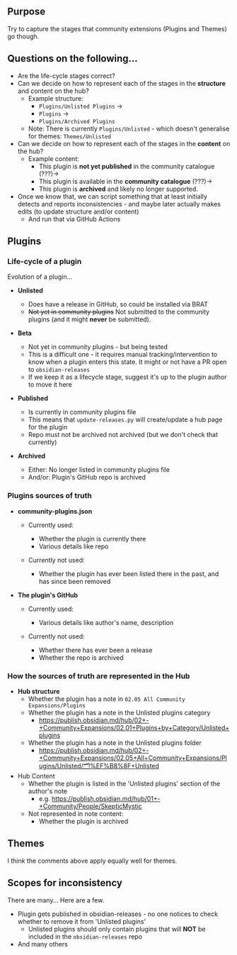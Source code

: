 ## Purpose

Try to capture the stages that community extensions (Plugins and Themes) go though.

## Questions on the following...

- Are the life-cycle stages correct?
- Can we decide on how to represent each of the stages in the **structure** and content on the hub?
    - Example structure:
        - `Plugins/Unlisted Plugins` ->
        - `Plugins` ->
        - `Plugins/Archived Plugins`
    - Note: There is currently `Plugins/Unlisted` - which doesn't generalise for themes: `Themes/Unlisted`
- Can we decide on how to represent each of the stages in the **content** on the hub?
    - Example content:
        - This plugin is **not yet published** in the community catalogue (???)->
        - This plugin is available in the **community catalogue** (???)->
        - This plugin is **archived** and likely no longer supported.
- Once we know that, we can script something that at least initially detects and reports inconsistencies - and maybe later actually makes edits (to update structure and/or content)
    - And run that via GitHub Actions


## Plugins

### Life-cycle of a plugin

Evolution of a plugin...

- **Unlisted**
    - Does have a release in GitHub, so could be installed via BRAT
    - ~~Not yet in community plugins~~ Not submitted to the community plugins (and it might **never** be submitted).

- **Beta**
    - Not yet in community plugins - but being tested
    - This is a difficult one - it requires manual tracking/intervention to know when a plugin enters this state. It might or not have a PR open to `obsidian-releases`
    - If we keep it as a lifecycle stage, suggest it's up to the plugin author to move it here
- **Published**
    - Is currently in community plugins file
    - This means that `update-releases.py` will create/update a hub page for the plugin
    - Repo must not be archived not archived (but we don't check that currently)
- **Archived**
    - Either: No longer listed in community plugins file
    - And/or: Plugin's GitHub repo is archived

### Plugins sources of truth

- **community-plugins.json**
    - Currently used:
        - Whether the plugin is currently there
        - Various details like repo

    - Currently not used:
        - Whether the plugin has ever been listed there in the past, and has since been removed

- **The plugin's GitHub**
    - Currently used:
        - Various details like author's name, description

    - Currently not used:
        - Whether there has ever been a release
        - Whether the repo is archived


### How the sources of truth are represented in the Hub
- **Hub structure**
    - Whether the plugin has a note in `02.05 All Community Expansions/Plugins`
    - Whether the plugin has a note in the Unlisted plugins category
        - <https://publish.obsidian.md/hub/02+-+Community+Expansions/02.01+Plugins+by+Category/Unlisted+plugins>
    - Whether the plugin has a note in the Unlisted plugins folder
        - <https://publish.obsidian.md/hub/02+-+Community+Expansions/02.05+All+Community+Expansions/Plugins/Unlisted/🗂%EF%B8%8F+Unlisted>
- Hub Content
    - Whether the plugin is listed in the 'Unlisted plugins' section of the author's note
        - e.g. <https://publish.obsidian.md/hub/01+-+Community/People/SkepticMystic>
    - Not represented in note content:
        - Whether the plugin is archived

## Themes

I think the comments above apply equally well for themes.

## Scopes for inconsistency

There are many... Here are a few.

- Plugin gets published in obsidian-releases - no one notices to check whether to remove it from 'Unlisted plugins'
    - Unlisted plugins should only contain plugins that will **NOT** be included in the `obsidian-releases` repo
- And many others